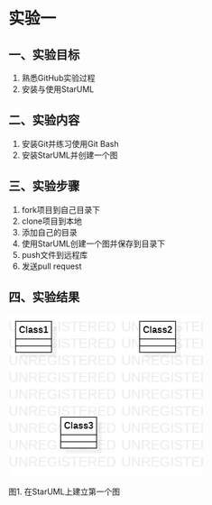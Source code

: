 # 实验一

## 一、实验目标

1. 熟悉GitHub实验过程
2. 安装与使用StarUML

## 二、实验内容

1. 安装Git并练习使用Git Bash
2. 安装StarUML并创建一个图

## 三、实验步骤

1. fork项目到自己目录下
2. clone项目到本地
3. 添加自己的目录
4. 使用StarUML创建一个图并保存到目录下
5. push文件到远程库
6. 发送pull request

## 四、实验结果

![Model1](./Model1.png)

图1. 在StarUML上建立第一个图